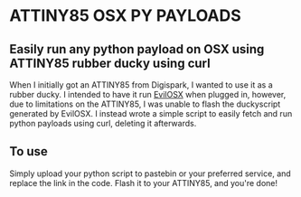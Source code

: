 # ATTINY85 OSX PY PAYLOADS

## Easily run any python payload on OSX using ATTINY85 rubber ducky using curl

When I initially got an ATTINY85 from Digispark, I wanted to use it as a rubber ducky. I intended to have it run [EvilOSX](https://github.com/Marten4n6/EvilOSX) when plugged in, however, due to limitations on the ATTINY85, I was unable to flash the duckyscript generated by EvilOSX. I instead wrote a simple script to easily fetch and run python payloads using curl, deleting it afterwards.

## To use

Simply upload your python script to pastebin or your preferred service, and replace the link in the code. Flash it to your ATTINY85, and you're done!
